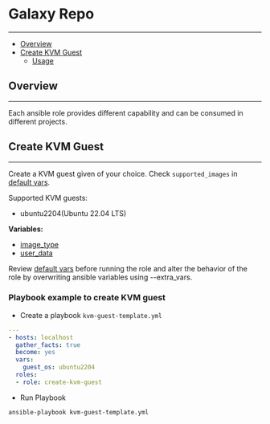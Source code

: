 # Galaxy Repo
***
- [Overview](#overview)
- [Create KVM Guest](#create-kvm-guest)
  - [Usage]()

## Overview
***
Each ansible role provides different capability and can be consumed in different projects.

## Create KVM Guest
***
Create a KVM guest given of your choice. Check `supported_images` in [default vars](./create-kvm-guest/defaults/main.yml).

Supported KVM guests:
- ubuntu2204(Ubuntu 22.04 LTS)

**Variables:**
- [image_type](./create-kvm-guest/defaults/main.yml)
- [user_data](./create-kvm-guest/defaults/main.yml)

Review [default vars](./create-kvm-guest/defaults/main.yml) before running the role and alter the behavior of the role by overwriting ansible variables using --extra_vars.

### Playbook example to create KVM guest

- Create a playbook `kvm-guest-template.yml`
```yaml
---
- hosts: localhost
  gather_facts: true
  become: yes
  vars:
    guest_os: ubuntu2204
  roles:
  - role: create-kvm-guest
```

- Run Playbook
```bash
ansible-playbook kvm-guest-template.yml
```
